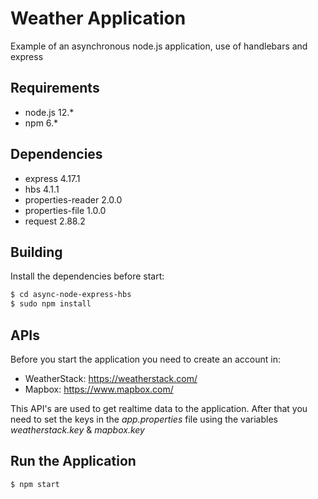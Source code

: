 # Weather Application

Example of an asynchronous node.js application, use of handlebars and express

## Requirements

- node.js 12.*
- npm 6.*

## Dependencies

- express 4.17.1
- hbs 4.1.1
- properties-reader 2.0.0
- properties-file 1.0.0
- request 2.88.2

## Building

Install the dependencies before start:

```sh
$ cd async-node-express-hbs
$ sudo npm install
```

## APIs

Before you start the application you need to create an account in:

- WeatherStack: https://weatherstack.com/
- Mapbox: https://www.mapbox.com/

This API's are used to get realtime data to the application. After that you need to set the keys in the _app.properties_ file using the variables _weatherstack.key_ & _mapbox.key_

## Run the Application

```sh
$ npm start
```
